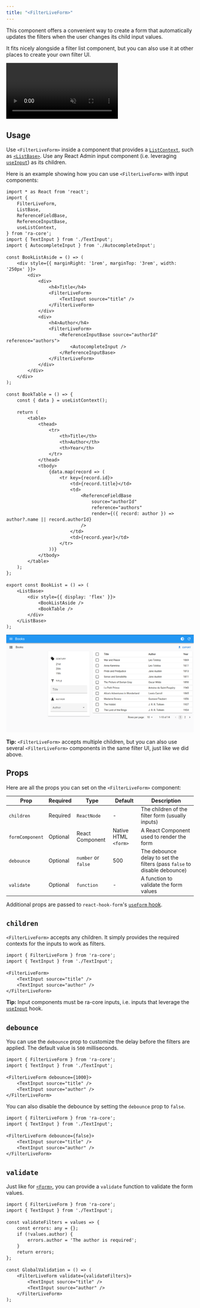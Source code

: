 ```yaml
---
title: "<FilterLiveForm>"
---
```


This component offers a convenient way to create a form that automatically updates the filters when the user changes its child input values.

It fits nicely alongside a filter list component, but you can also use it at other places to create your own filter UI.

<video controls autoplay playsinline muted loop>
  <source src="../img/FilterLiveForm.mp4" type="video/mp4"/>
  Your browser does not support the video tag.
</video>

## Usage

Use `<FilterLiveForm>` inside a component that provides a [`ListContext`](./useListContext.md), such as [`<ListBase>`](./ListBase.md). Use any React Admin input component (i.e. leveraging [`useInput`](./useInput.md)) as its children.

Here is an example showing how you can use `<FilterLiveForm>` with input components:

```tsx
import * as React from 'react';
import {
    FilterLiveForm,
    ListBase,
    ReferenceFieldBase,
    ReferenceInputBase,
    useListContext,
} from 'ra-core';
import { TextInput } from './TextInput';
import { AutocompleteInput } from './AutocompleteInput';

const BookListAside = () => (
    <div style={{ marginRight: '1rem', marginTop: '3rem', width: '250px' }}>
        <div>
            <div>
                <h4>Title</h4>
                <FilterLiveForm>
                    <TextInput source="title" />
                </FilterLiveForm>
            </div>
            <div>
                <h4>Author</h4>
                <FilterLiveForm>
                    <ReferenceInputBase source="authorId" reference="authors">
                        <AutocompleteInput />
                    </ReferenceInputBase>
                </FilterLiveForm>
            </div>
        </div>
    </div>
);

const BookTable = () => {
    const { data } = useListContext();
    
    return (
        <table>
            <thead>
                <tr>
                    <th>Title</th>
                    <th>Author</th>
                    <th>Year</th>
                </tr>
            </thead>
            <tbody>
                {data.map(record => (
                    <tr key={record.id}>
                        <td>{record.title}</td>
                        <td>
                            <ReferenceFieldBase 
                                source="authorId" 
                                reference="authors"
                                render={({ record: author }) => author?.name || record.authorId}
                            />
                        </td>
                        <td>{record.year}</td>
                    </tr>
                ))}
            </tbody>
        </table>
    );
};

export const BookList = () => (
    <ListBase>
        <div style={{ display: 'flex' }}>
            <BookListAside />
            <BookTable />
        </div>
    </ListBase>
);
```

![FilterLiveForm](../../img/FilterLiveForm.png)

**Tip:** `<FilterLiveForm>` accepts multiple children, but you can also use several `<FilterLiveForm>` components in the same filter UI, just like we did above.

## Props

Here are all the props you can set on the `<FilterLiveForm>` component:

| Prop            | Required | Type                | Default              | Description                                                              |
| --------------- | -------- | ------------------- | -------------------- | ------------------------------------------------------------------------ |
| `children`      | Required | `ReactNode`         | -                    | The children of the filter form (usually inputs)                         |
| `formComponent` | Optional | React Component     | Native HTML `<form>` | A React Component used to render the form                                |
| `debounce`      | Optional | `number` or `false` | 500                  | The debounce delay to set the filters (pass `false` to disable debounce) |
| `validate`      | Optional | `function`          | -                    | A function to validate the form values                                   |

Additional props are passed to `react-hook-form`'s [`useForm` hook](https://react-hook-form.com/docs/useform).

## `children`

`<FilterLiveForm>` accepts any children. It simply provides the required contexts for the inputs to work as filters.

```tsx
import { FilterLiveForm } from 'ra-core';
import { TextInput } from './TextInput';

<FilterLiveForm>
    <TextInput source="title" />
    <TextInput source="author" />
</FilterLiveForm>
```

**Tip:** Input components must be ra-core inputs, i.e. inputs that leverage the [`useInput`](./useInput.md) hook.

## `debounce`

You can use the `debounce` prop to customize the delay before the filters are applied. The default value is `500` milliseconds.

```tsx
import { FilterLiveForm } from 'ra-core';
import { TextInput } from './TextInput';

<FilterLiveForm debounce={1000}>
    <TextInput source="title" />
    <TextInput source="author" />
</FilterLiveForm>
```

You can also disable the debounce by setting the `debounce` prop to `false`.

```tsx
import { FilterLiveForm } from 'ra-core';
import { TextInput } from './TextInput';

<FilterLiveForm debounce={false}>
    <TextInput source="title" />
    <TextInput source="author" />
</FilterLiveForm>
```

## `validate`

Just like for [`<Form>`](./Form.md), you can provide a `validate` function to validate the form values.

```tsx
import { FilterLiveForm } from 'ra-core';
import { TextInput } from './TextInput';

const validateFilters = values => {
    const errors: any = {};
    if (!values.author) {
        errors.author = 'The author is required';
    }
    return errors;
};

const GlobalValidation = () => (
    <FilterLiveForm validate={validateFilters}>
        <TextInput source="title" />
        <TextInput source="author" />
    </FilterLiveForm>
);
```
